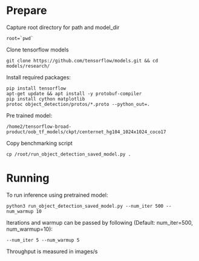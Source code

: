 # Prepare

Capture root directory for path and model_dir
```
root=`pwd`
```

Clone tensorflow models
```
git clone https://github.com/tensorflow/models.git && cd models/research/
```

Install required packages:
```
pip install tensorflow
apt-get update && apt install -y protobuf-compiler
pip install cython matplotlib
protoc object_detection/protos/*.proto --python_out=.
```

Pre trained model:
```
/home2/tensorflow-broad-product/oob_tf_models/ckpt/centernet_hg104_1024x1024_coco17
```

Copy benchmarking script
```
cp /root/run_object_detection_saved_model.py .
```

# Running

To run inference using pretrained model:
```
python3 run_object_detection_saved_model.py --num_iter 500 --num_warmup 10
```

Iterations and warmup can be passed by following (Default: num_iter=500, num_warmup=10):
```
--num_iter 5 --num_warmup 5
```
 
Throughput is measured in images/s
